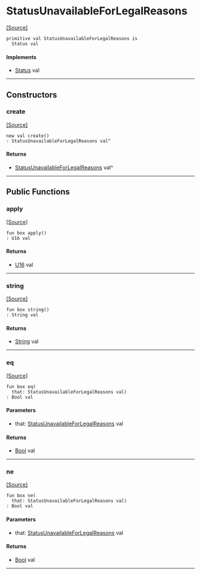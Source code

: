 # StatusUnavailableForLegalReasons
<span class="source-link">[[Source]](src/http/status.md#L122)</span>
```pony
primitive val StatusUnavailableForLegalReasons is
  Status val
```

#### Implements

* [Status](http-Status.md) val

---

## Constructors

### create
<span class="source-link">[[Source]](src/http/status.md#L122)</span>


```pony
new val create()
: StatusUnavailableForLegalReasons val^
```

#### Returns

* [StatusUnavailableForLegalReasons](http-StatusUnavailableForLegalReasons.md) val^

---

## Public Functions

### apply
<span class="source-link">[[Source]](src/http/status.md#L123)</span>


```pony
fun box apply()
: U16 val
```

#### Returns

* [U16](builtin-U16.md) val

---

### string
<span class="source-link">[[Source]](src/http/status.md#L124)</span>


```pony
fun box string()
: String val
```

#### Returns

* [String](builtin-String.md) val

---

### eq
<span class="source-link">[[Source]](src/http/status.md#L123)</span>


```pony
fun box eq(
  that: StatusUnavailableForLegalReasons val)
: Bool val
```
#### Parameters

*   that: [StatusUnavailableForLegalReasons](http-StatusUnavailableForLegalReasons.md) val

#### Returns

* [Bool](builtin-Bool.md) val

---

### ne
<span class="source-link">[[Source]](src/http/status.md#L123)</span>


```pony
fun box ne(
  that: StatusUnavailableForLegalReasons val)
: Bool val
```
#### Parameters

*   that: [StatusUnavailableForLegalReasons](http-StatusUnavailableForLegalReasons.md) val

#### Returns

* [Bool](builtin-Bool.md) val

---

